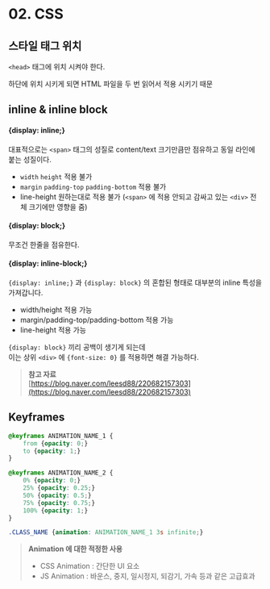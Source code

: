 # 02. CSS

## 스타일 태그 위치 

`<head>` 태그에 위치 시켜야 한다.

하단에 위치 시키게 되면 HTML 파일을 두 번 읽어서 적용 시키기 때문

## inline & inline block

#### {display: inline;}

대표적으로는 `<span>` 태그의 성질로 content/text 크기만큼만 점유하고 동일 라인에 붙는 성질이다.

* `width` `height` 적용 불가
* `margin` `padding-top` `padding-bottom` 적용 불가
* line-height 원하는대로 적용 불가 \(`<span>` 에 적용 안되고 감싸고 있는  `<div>` 전체 크기에만 영향을 줌\)

#### {display: block;}

무조건 한줄을 점유한다.

#### {display: inline-block;}

`{display: inline;}` 과 `{display: block}` 의 혼합된 형태로 대부분의 inline 특성을 가져갑니다.

* width/height 적용 가능
* margin/padding-top/padding-bottom 적용 가능
* line-height 적용 가능

`{display: block}` 끼리 공백이 생기게 되는데   
이는 상위 `<div>` 에 `{font-size: 0}` 를 적용하면 해결 가능하다.

> **참고 자료**   
> [https://blog.naver.com/leesd88/220682157303](https://blog.naver.com/leesd88/220682157303)

## Keyframes

```css
@keyframes ANIMATION_NAME_1 {
    from {opacity: 0;}
    to {opacity: 1;}
}

@keyframes ANIMATION_NAME_2 {
    0% {opacity: 0;}
    25% {opacity: 0.25;}
    50% {opacity: 0.5;}
    75% {opacity: 0.75;}
    100% {opacity: 1;}
}

.CLASS_NAME {animation: ANIMATION_NAME_1 3s infinite;}
```

> **Animation 에 대한 적정한 사용**
> * CSS Animation : 간단한 UI 요소
> * JS Animation : 바운스, 중지, 일시정지, 되감기, 가속 등과 같은 고급효과



